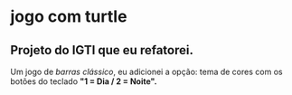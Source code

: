 <h1>jogo com turtle</h1>

<h2>Projeto do IGTI que eu refatorei.</h2>

Um jogo de <i>barras clássico</i>, eu adicionei a opção: tema de cores com os botões do teclado <b>"1 = Dia / 2 = Noite".</b> 
